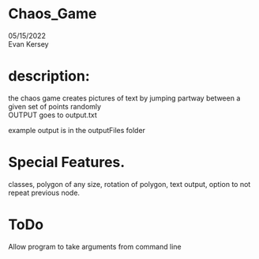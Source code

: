 # Chaos_Game
05/15/2022  
Evan Kersey

# description:
the chaos game creates pictures of text by jumping partway between a given set of points randomly  
 OUTPUT goes to output.txt  

example output is in the outputFiles folder

# Special Features.
classes, polygon of any size, rotation of polygon, text output, option to not repeat previous node.

# ToDo
Allow program to take arguments from command line
